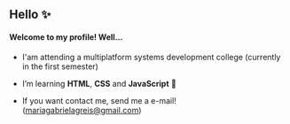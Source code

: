 ## Hello :sparkles:
#### Welcome to my profile!  Well...

-  I'am attending a multiplatform systems development college (currently in the first semester)

-   I’m learning **HTML**, **CSS** and **JavaScript** :yellow_heart:

-  If you want contact me, send me a e-mail! (mariagabrielagreis@gmail.com)
